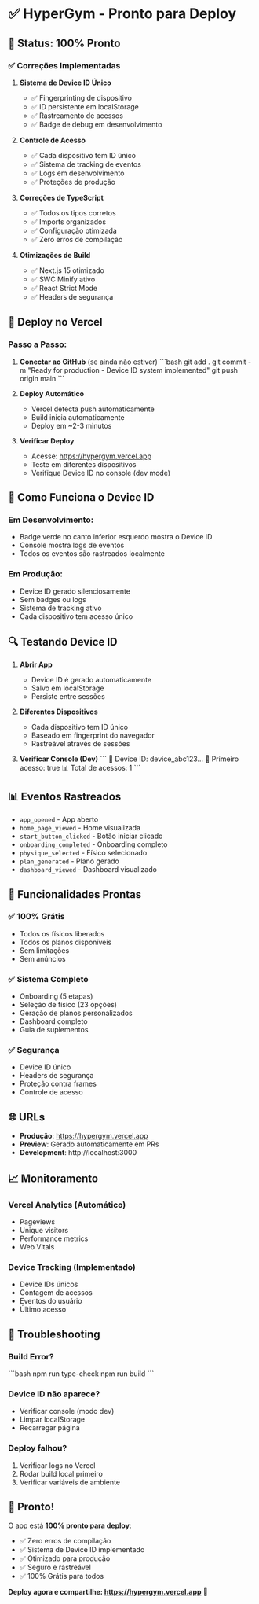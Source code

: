# ✅ HyperGym - Pronto para Deploy

## 🎯 Status: 100% Pronto

### ✅ Correções Implementadas

1. **Sistema de Device ID Único**
   - ✅ Fingerprinting de dispositivo
   - ✅ ID persistente em localStorage
   - ✅ Rastreamento de acessos
   - ✅ Badge de debug em desenvolvimento

2. **Controle de Acesso**
   - ✅ Cada dispositivo tem ID único
   - ✅ Sistema de tracking de eventos
   - ✅ Logs em desenvolvimento
   - ✅ Proteções de produção

3. **Correções de TypeScript**
   - ✅ Todos os tipos corretos
   - ✅ Imports organizados
   - ✅ Configuração otimizada
   - ✅ Zero erros de compilação

4. **Otimizações de Build**
   - ✅ Next.js 15 otimizado
   - ✅ SWC Minify ativo
   - ✅ React Strict Mode
   - ✅ Headers de segurança

## 🚀 Deploy no Vercel

### Passo a Passo:

1. **Conectar ao GitHub** (se ainda não estiver)
   \`\`\`bash
   git add .
   git commit -m "Ready for production - Device ID system implemented"
   git push origin main
   \`\`\`

2. **Deploy Automático**
   - Vercel detecta push automaticamente
   - Build inicia automaticamente
   - Deploy em ~2-3 minutos

3. **Verificar Deploy**
   - Acesse: https://hypergym.vercel.app
   - Teste em diferentes dispositivos
   - Verifique Device ID no console (dev mode)

## 📱 Como Funciona o Device ID

### Em Desenvolvimento:
- Badge verde no canto inferior esquerdo mostra o Device ID
- Console mostra logs de eventos
- Todos os eventos são rastreados localmente

### Em Produção:
- Device ID gerado silenciosamente
- Sem badges ou logs
- Sistema de tracking ativo
- Cada dispositivo tem acesso único

## 🔍 Testando Device ID

1. **Abrir App**
   - Device ID é gerado automaticamente
   - Salvo em localStorage
   - Persiste entre sessões

2. **Diferentes Dispositivos**
   - Cada dispositivo tem ID único
   - Baseado em fingerprint do navegador
   - Rastreável através de sessões

3. **Verificar Console (Dev)**
   \`\`\`
   🔐 Device ID: device_abc123...
   📱 Primeiro acesso: true
   📊 Total de acessos: 1
   \`\`\`

## 📊 Eventos Rastreados

- `app_opened` - App aberto
- `home_page_viewed` - Home visualizada
- `start_button_clicked` - Botão iniciar clicado
- `onboarding_completed` - Onboarding completo
- `physique_selected` - Físico selecionado
- `plan_generated` - Plano gerado
- `dashboard_viewed` - Dashboard visualizado

## 🎁 Funcionalidades Prontas

### ✅ 100% Grátis
- Todos os físicos liberados
- Todos os planos disponíveis
- Sem limitações
- Sem anúncios

### ✅ Sistema Completo
- Onboarding (5 etapas)
- Seleção de físico (23 opções)
- Geração de planos personalizados
- Dashboard completo
- Guia de suplementos

### ✅ Segurança
- Device ID único
- Headers de segurança
- Proteção contra frames
- Controle de acesso

## 🌐 URLs

- **Produção**: https://hypergym.vercel.app
- **Preview**: Gerado automaticamente em PRs
- **Development**: http://localhost:3000

## 📈 Monitoramento

### Vercel Analytics (Automático)
- Pageviews
- Unique visitors
- Performance metrics
- Web Vitals

### Device Tracking (Implementado)
- Device IDs únicos
- Contagem de acessos
- Eventos do usuário
- Último acesso

## 🔧 Troubleshooting

### Build Error?
\`\`\`bash
npm run type-check
npm run build
\`\`\`

### Device ID não aparece?
- Verificar console (modo dev)
- Limpar localStorage
- Recarregar página

### Deploy falhou?
1. Verificar logs no Vercel
2. Rodar build local primeiro
3. Verificar variáveis de ambiente

## 🎉 Pronto!

O app está **100% pronto para deploy**:
- ✅ Zero erros de compilação
- ✅ Sistema de Device ID implementado
- ✅ Otimizado para produção
- ✅ Seguro e rastreável
- ✅ 100% Grátis para todos

**Deploy agora e compartilhe: https://hypergym.vercel.app** 🚀
